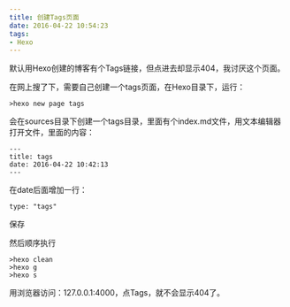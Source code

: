 ```yaml
---
title: 创建Tags页面
date: 2016-04-22 10:54:23
tags: 
- Hexo
---
```

默认用Hexo创建的博客有个Tags链接，但点进去却显示404，我讨厌这个页面。

在网上搜了下，需要自己创建一个tags页面，在Hexo目录下，运行：
``` shell
>hexo new page tags
```
会在sources目录下创建一个tags目录，里面有个index.md文件，用文本编辑器打开文件，里面的内容：
``` text
--- 
title: tags
date: 2016-04-22 10:42:13
---
```
在date后面增加一行：
``` text
type: "tags"
```
保存

然后顺序执行
``` shell
>hexo clean
>hexo g
>hexo s
```

用浏览器访问：127.0.0.1:4000，点Tags，就不会显示404了。